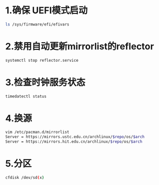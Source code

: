 # 1.确保 UEFI模式启动

```bash
ls /sys/firmware/efi/efivars
```

# 2.禁用自动更新mirrorlist的reflector

```bash
systemctl stop reflector.service
```

# 3.检查时钟服务状态

```bash
timedatectl status
```

# 4.换源

```bash
vim /etc/pacman.d/mirrorlist
Server = https://mirrors.ustc.edu.cn/archlinux/$repo/os/$arch
Server = https://mirrors.hit.edu.cn/archlinux/$repo/os/$arch
```

# 5.分区

```bash
cfdisk /dev/sd(x)
```

